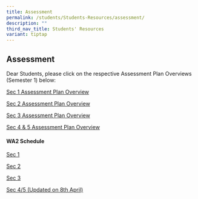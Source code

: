 ```yaml
---
title: Assessment
permalink: /students/Students-Resources/assessment/
description: ""
third_nav_title: Students' Resources
variant: tiptap
---
```

<h2>Assessment</h2>
<p>Dear Students, please click on the respective Assessment Plan Overviews
(Semester 1) below:</p>
<p><a href="/files/2025_Assessment_Plan_Overview_Sec_1.pdf" rel="noopener nofollow" target="_blank">Sec 1 Assessment Plan Overview</a>
</p>
<p><a href="/files/2025_Assessment_Plan_Overview_Sec_2.pdf" rel="noopener nofollow" target="_blank">Sec 2 Assessment Plan Overview</a>
</p>
<p><a href="/files/2025_Assessment_Plan_Overview_Sec_3.pdf" rel="noopener nofollow" target="_blank">Sec 3 Assessment Plan Overview</a>
</p>
<p><a href="/files/2025_Assessment_Plan_Overview_Sec_4_5.pdf" rel="noopener nofollow" target="_blank">Sec 4 &amp; 5 Assessment Plan Overview</a>
</p>
<h4>WA2 Schedule</h4>
<p><a href="/files/Sec_1_WA2.pdf" rel="noopener nofollow" target="_blank">Sec 1</a>
</p>
<p><a href="/files/Sec_2_WA2.pdf" rel="noopener nofollow" target="_blank">Sec 2</a>
</p>
<p><a href="/files/Sec_3_WA2.pdf" rel="noopener nofollow" target="_blank">Sec 3</a>
</p>
<p><a href="/files/WA2_Task_3_Dates____Sem_1_Sec_45_2025__updated.pdf" rel="noopener nofollow" target="_blank">Sec 4/5 (Updated on 8th April)</a>
</p>
<h3></h3>
<p></p>
<p></p>